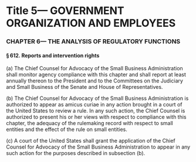 
# Title 5— GOVERNMENT ORGANIZATION AND EMPLOYEES
### CHAPTER 6— THE ANALYSIS OF REGULATORY FUNCTIONS
#### § 612. Reports and intervention rights

(a) The Chief Counsel for Advocacy of the Small Business Administration shall monitor agency compliance with this chapter and shall report at least annually thereon to the President and to the Committees on the Judiciary and Small Business of the Senate and House of Representatives.

(b) The Chief Counsel for Advocacy of the Small Business Administration is authorized to appear as amicus curiae in any action brought in a court of the United States to review a rule. In any such action, the Chief Counsel is authorized to present his or her views with respect to compliance with this chapter, the adequacy of the rulemaking record with respect to small entities and the effect of the rule on small entities.

(c) A court of the United States shall grant the application of the Chief Counsel for Advocacy of the Small Business Administration to appear in any such action for the purposes described in subsection (b).
